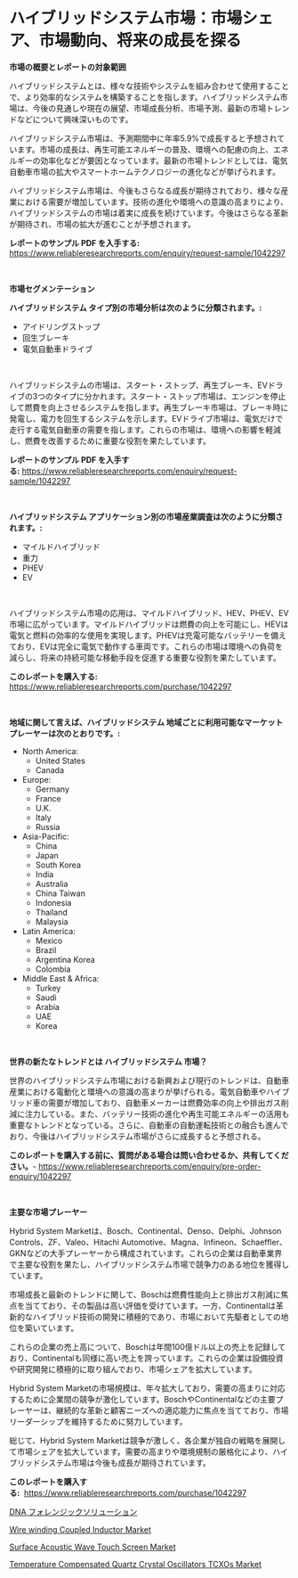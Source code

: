 <p><h1>ハイブリッドシステム市場：市場シェア、市場動向、将来の成長を探る</h1></p><p><strong>市場の概要とレポートの対象範囲</strong></p>
<p><p>ハイブリッドシステムとは、様々な技術やシステムを組み合わせて使用することで、より効率的なシステムを構築することを指します。ハイブリッドシステム市場は、今後の見通しや現在の展望、市場成長分析、市場予測、最新の市場トレンドなどについて興味深いものです。</p><p>ハイブリッドシステム市場は、予測期間中に年率5.9%で成長すると予想されています。市場の成長は、再生可能エネルギーの普及、環境への配慮の向上、エネルギーの効率化などが要因となっています。最新の市場トレンドとしては、電気自動車市場の拡大やスマートホームテクノロジーの進化などが挙げられます。</p><p>ハイブリッドシステム市場は、今後もさらなる成長が期待されており、様々な産業における需要が増加しています。技術の進化や環境への意識の高まりにより、ハイブリッドシステムの市場は着実に成長を続けています。今後はさらなる革新が期待され、市場の拡大が進むことが予想されます。</p></p>
<p><strong>レポートのサンプル PDF を入手する:</strong> <a href="https://www.reliableresearchreports.com/enquiry/request-sample/1042297">https://www.reliableresearchreports.com/enquiry/request-sample/1042297</a></p>
<p>&nbsp;</p>
<p><strong>市場セグメンテーション</strong></p>
<p><strong>ハイブリッドシステム タイプ別の市場分析は次のように分類されます。:</strong></p>
<p><ul><li>アイドリングストップ</li><li>回生ブレーキ</li><li>電気自動車ドライブ</li></ul></p>
<p>&nbsp;</p>
<p><p>ハイブリッドシステムの市場は、スタート・ストップ、再生ブレーキ、EVドライブの3つのタイプに分かれます。スタート・ストップ市場は、エンジンを停止して燃費を向上させるシステムを指します。再生ブレーキ市場は、ブレーキ時に発電し、電力を回生するシステムを示します。EVドライブ市場は、電気だけで走行する電気自動車の需要を指します。これらの市場は、環境への影響を軽減し、燃費を改善するために重要な役割を果たしています。</p></p>
<p><strong>レポートのサンプル PDF を入手する:</strong>&nbsp;<a href="https://www.reliableresearchreports.com/enquiry/request-sample/1042297">https://www.reliableresearchreports.com/enquiry/request-sample/1042297</a></p>
<p>&nbsp;</p>
<p><strong> ハイブリッドシステム アプリケーション別の市場産業調査は次のように分類されます。:</strong></p>
<p><ul><li>マイルドハイブリッド</li><li>重力</li><li>PHEV</li><li>EV</li></ul></p>
<p>&nbsp;</p>
<p><p>ハイブリッドシステム市場の応用は、マイルドハイブリッド、HEV、PHEV、EV市場に広がっています。マイルドハイブリッドは燃費の向上を可能にし、HEVは電気と燃料の効率的な使用を実現します。PHEVは充電可能なバッテリーを備えており、EVは完全に電気で動作する車両です。これらの市場は環境への負荷を減らし、将来の持続可能な移動手段を促進する重要な役割を果たしています。</p></p>
<p><strong>このレポートを購入する:</strong>&nbsp; <a href="https://www.reliableresearchreports.com/purchase/1042297">https://www.reliableresearchreports.com/purchase/1042297</a></p>
<p>&nbsp;</p>
<p><strong>地域に関して言えば、ハイブリッドシステム 地域ごとに利用可能なマーケットプレーヤーは次のとおりです。:</strong></p>
<p><ul>
    <li>
        North America:
        <ul>
            <li>United States</li>
            <li>Canada</li>
        </ul>
    </li>
    <li>
        Europe:
        <ul>
            <li>Germany</li>
            <li>France</li>
            <li>U.K.</li>
            <li>Italy</li>
            <li>Russia</li>
        </ul>
    </li>
    <li>
        Asia-Pacific:
        <ul>
            <li>China</li>
            <li>Japan</li>
            <li>South Korea</li>
            <li>India</li>
            <li>Australia</li>
            <li>China Taiwan</li>
            <li>Indonesia</li>
            <li>Thailand</li>
            <li>Malaysia</li>
        </ul>
    </li>
    <li>
        Latin America:
        <ul>
            <li>Mexico</li>
            <li>Brazil</li>
            <li>Argentina Korea</li>
            <li>Colombia</li>
        </ul>
    </li>
    <li>
        Middle East & Africa:
        <ul>
            <li>Turkey</li>
            <li>Saudi</li>
            <li>Arabia</li>
            <li>UAE</li>
            <li>Korea</li>
        </ul>
    </li>
    </ul></p>
<p>&nbsp;</p>
<p><strong>世界の新たなトレンドとは ハイブリッドシステム 市場？</strong></p>
<p><p>世界のハイブリッドシステム市場における新興および現行のトレンドは、自動車産業における電動化と環境への意識の高まりが挙げられる。電気自動車やハイブリッド車の需要が増加しており、自動車メーカーは燃費効率の向上や排出ガス削減に注力している。また、バッテリー技術の進化や再生可能エネルギーの活用も重要なトレンドとなっている。さらに、自動車の自動運転技術との融合も進んでおり、今後はハイブリッドシステム市場がさらに成長すると予想される。</p></p>
<p><strong>このレポートを購入する前に、質問がある場合は問い合わせるか、共有してください。</strong>- <a href="https://www.reliableresearchreports.com/enquiry/pre-order-enquiry/1042297">https://www.reliableresearchreports.com/enquiry/pre-order-enquiry/1042297</a></p>
<p>&nbsp;</p>
<p><strong>主要な市場プレーヤー</strong></p>
<p><p>Hybrid System Marketは、Bosch、Continental、Denso、Delphi、Johnson Controls、ZF、Valeo、Hitachi Automotive、Magna、Infineon、Schaeffler、GKNなどの大手プレーヤーから構成されています。これらの企業は自動車業界で主要な役割を果たし、ハイブリッドシステム市場で競争力のある地位を獲得しています。</p><p>市場成長と最新のトレンドに関して、Boschは燃費性能向上と排出ガス削減に焦点を当てており、その製品は高い評価を受けています。一方、Continentalは革新的なハイブリッド技術の開発に積極的であり、市場において先駆者としての地位を築いています。</p><p>これらの企業の売上高について、Boschは年間100億ドル以上の売上を記録しており、Continentalも同様に高い売上を誇っています。これらの企業は設備投資や研究開発に積極的に取り組んでおり、市場シェアを拡大しています。</p><p>Hybrid System Marketの市場規模は、年々拡大しており、需要の高まりに対応するために企業間の競争が激化しています。BoschやContinentalなどの主要プレーヤーは、継続的な革新と顧客ニーズへの適応能力に焦点を当てており、市場リーダーシップを維持するために努力しています。</p><p>総じて、Hybrid System Marketは競争が激しく、各企業が独自の戦略を展開して市場シェアを拡大しています。需要の高まりや環境規制の厳格化により、ハイブリッドシステム市場は今後も成長が期待されています。</p></p>
<p><strong>このレポートを購入する:</strong>&nbsp;&nbsp;<a href="https://www.reliableresearchreports.com/purchase/1042297">https://www.reliableresearchreports.com/purchase/1042297</a></p>
<p><p><a href="https://medium.com/@kelsitorphy644/dna-%E3%83%95%E3%82%A9%E3%83%AC%E3%83%B3%E3%82%B8%E3%83%83%E3%82%AF-%E3%82%BD%E3%83%AA%E3%83%A5%E3%83%BC%E3%82%B7%E3%83%A7%E3%83%B3-%E3%83%9E%E3%83%BC%E3%82%B1%E3%83%83%E3%83%88-%E6%88%90%E5%8A%9F%E3%81%99%E3%82%8B%E3%83%93%E3%82%B8%E3%83%8D%E3%82%B9%E6%88%A6%E7%95%A5%E3%81%AE%E9%8D%B52031%E5%B9%B4%E3%81%BE%E3%81%A7%E3%81%AE%E4%BA%88%E6%B8%AC-bceca19285ae">DNA フォレンジックソリューション</a></p><p><a href="https://medium.com/@yoselnderson08909/wire-winding-coupled-inductor-market-analysis-its-cagr-market-segmentation-and-global-industry-7141800d2542">Wire winding Coupled Inductor Market</a></p><p><a href="https://github.com/kathiaseamanalvaradovlprc2h/Market-Research-Report-List-1/blob/main/surface-acoustic-wave-touch-screen-market.md">Surface Acoustic Wave Touch Screen Market</a></p><p><a href="https://medium.com/@demitrywow/temperature-compensated-quartz-crystal-oscillators-tcxos-market-trends-forecast-and-competitive-1b8486b784c7">Temperature Compensated Quartz Crystal Oscillators TCXOs Market</a></p></p>